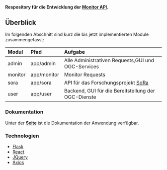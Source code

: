 
#### Respository für die Entwicklung der <a href="https://monitor.ioer.de/monitor_api" target="_blank">Monitor API</a>.
## Überblick
Im folgenden Abschnitt sind kurz die bis jetzt implementierten Module zusammengefasst:

| Modul| Pfad | Aufgabe |
|:-----|:---------------|:--------------------|
| admin | app/admin | Alle Administrativen Requests,GUI und OGC-Services|
| monitor | app/monitor | Monitor Requests |
| sora | app/sora | API für das Forschungsprojekt [SoRa](http://www.sora-projekt.de/)|
| user | app/user | Backend, GUI für die Bereitstellung der OGC-Dienste  |

### Dokumentation
Unter der [**Seite**](https://ioer-dresden.github.io/monitor-api-doku/) ist die Dokumentation der Anwendung verfügbar.


### Technologien
- [Flask](http://flask.pocoo.org/)
- [React](https://reactjs.org/)
- [JQuery](https://jquery.com/)
- [Axios](https://github.com/axios/axios)
